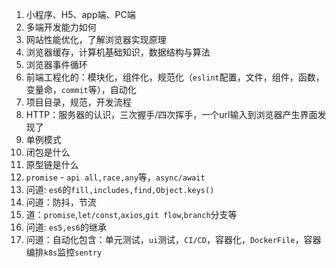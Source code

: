 1. 小程序、H5、app端、PC端
2. 多端开发能力如何
3. 网站性能优化，了解浏览器实现原理
4. 浏览器缓存，计算机基础知识，数据结构与算法
5. 浏览器事件循环
6. 前端工程化的：模块化，组件化，规范化（`eslint`配置，文件，组件，函数，变量命，`commit`等），自动化
7. 项目目录，规范，开发流程
8. HTTP：服务器的认识，三次握手/四次挥手，一个url输入到浏览器产生界面发现了
9. 单例模式
10. 闭包是什么
11. 原型链是什么
12. `promise` - `api all,race,any`等，`async/await`
13. 问道: `es6`的`fill,includes,find,Object.keys()`
14. 问道：防抖，节流
15. 道：`promise`,`let/const`,`axios`,`git flow`,`branch`分支等
16. 问道: `es5,es6`的继承
17. 问道：自动化包含：单元测试，`ui`测试，`CI/CD`，容器化，`DockerFile`，容器编排`k8s`监控`sentry`



